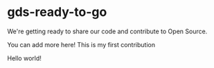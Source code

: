 # gds-ready-to-go
We're getting ready to share our code and contribute to Open Source.

You can add more here!
This is my first contribution

Hello world!

